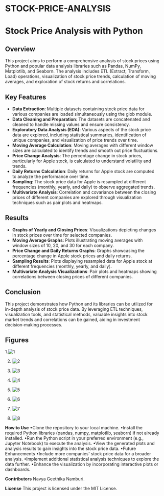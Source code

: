# STOCK-PRICE-ANALYSIS

# Stock Price Analysis with Python

## Overview
This project aims to perform a comprehensive analysis of stock prices using Python and popular data analysis libraries such as Pandas, NumPy, Matplotlib, and Seaborn. The analysis includes ETL (Extract, Transform, Load) operations, visualization of stock price trends, calculation of moving averages, and exploration of stock returns and correlations.

## Key Features
- **Data Extraction**: Multiple datasets containing stock price data for various companies are loaded simultaneously using the glob module.
- **Data Cleaning and Preparation**: The datasets are concatenated and cleaned to handle missing values and ensure consistency.
- **Exploratory Data Analysis (EDA)**: Various aspects of the stock price data are explored, including statistical summaries, identification of unique companies, and visualization of price trends over time.
- **Moving Average Calculation**: Moving averages with different window sizes are calculated to identify trends and smooth out price fluctuations.
- **Price Change Analysis**: The percentage change in stock prices, particularly for Apple stock, is calculated to understand volatility and trends.
- **Daily Returns Calculation**: Daily returns for Apple stock are computed to analyze the performance over time.
- **Sampling**: The stock price data for Apple is resampled at different frequencies (monthly, yearly, and daily) to observe aggregated trends.
- **Multivariate Analysis**: Correlation and covariance between the closing prices of different companies are explored through visualization techniques such as pair plots and heatmaps.


## Results
- **Graphs of Yearly and Closing Prices**: Visualizations depicting changes in stock prices over time for selected companies.
- **Moving Average Graphs**: Plots illustrating moving averages with window sizes of 10, 20, and 30 for each company.
- **Price Change and Daily Returns Graphs**: Graphs showcasing the percentage change in Apple stock prices and daily returns.
- **Sampling Results**: Plots displaying resampled data for Apple stock at different frequencies (monthly, yearly, and daily).
- **Multivariate Analysis Visualizations**: Pair plots and heatmaps showing correlations between closing prices of different companies.

## Conclusion
This project demonstrates how Python and its libraries can be utilized for in-depth analysis of stock price data. By leveraging ETL techniques, visualization tools, and statistical methods, valuable insights into stock market trends and correlations can be gained, aiding in investment decision-making processes.

## Figures
1.![1](https://github.com/Navya1223/STOCK-PRICE-ANALYSIS-DATASETS/blob/main/1.png)



2. ![2](https://github.com/Navya1223/STOCK-PRICE-ANALYSIS-DATASETS/blob/main/2.png)



3. ![3](https://github.com/Navya1223/STOCK-PRICE-ANALYSIS-DATASETS/blob/main/3.png)



4. ![4](https://github.com/Navya1223/STOCK-PRICE-ANALYSIS-DATASETS/blob/main/4.png)



5. ![5](https://github.com/Navya1223/STOCK-PRICE-ANALYSIS-DATASETS/blob/main/5.png)



6. ![6](https://github.com/Navya1223/STOCK-PRICE-ANALYSIS-DATASETS/blob/main/6.png)



7. ![7](https://github.com/Navya1223/STOCK-PRICE-ANALYSIS-DATASETS/blob/main/7.png)



8. ![8](https://github.com/Navya1223/STOCK-PRICE-ANALYSIS-DATASETS/blob/main/8.png)


**How to Use**
•Clone the repository to your local machine.
•Install the required Python libraries (pandas, numpy, matplotlib, seaborn) if not already installed.
•Run the Python script in your preferred environment (e.g., Jupyter Notebook) to execute the analysis.
•View the generated plots and analysis results to gain insights into the stock price data.
•Future Enhancements
•Include more companies' stock price data for a broader analysis.
•Implement additional statistical analysis techniques to explore the data further.
•Enhance the visualization by incorporating interactive plots or dashboards.


**Contributors**
Navya Geethika Namburi.


**License**
This project is licensed under the MIT License.


